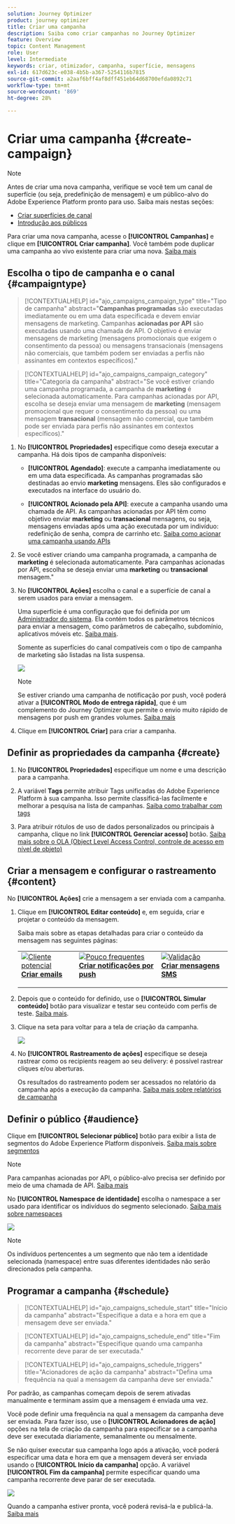 ```yaml
---
solution: Journey Optimizer
product: journey optimizer
title: Criar uma campanha
description: Saiba como criar campanhas no Journey Optimizer
feature: Overview
topic: Content Management
role: User
level: Intermediate
keywords: criar, otimizador, campanha, superfície, mensagens
exl-id: 617d623c-e038-4b5b-a367-5254116b7815
source-git-commit: a2aaf6bff4af8dff451eb64d68700efda0892c71
workflow-type: tm+mt
source-wordcount: '869'
ht-degree: 28%

---
```


# Criar uma campanha {#create-campaign}

>[!NOTE]
>
>Antes de criar uma nova campanha, verifique se você tem um canal de superfície (ou seja, predefinição de mensagem) e um público-alvo do Adobe Experience Platform pronto para uso. Saiba mais nestas seções:
>
>* [Criar superfícies de canal](../configuration/channel-surfaces.md)
>* [Introdução aos públicos](../audience/about-audiences.md)

Para criar uma nova campanha, acesse o **[!UICONTROL Campanhas]** e clique em **[!UICONTROL Criar campanha]**. Você também pode duplicar uma campanha ao vivo existente para criar uma nova. [Saiba mais](modify-stop-campaign.md#duplicate)

## Escolha o tipo de campanha e o canal {#campaigntype}

>[!CONTEXTUALHELP]
>id="ajo_campaigns_campaign_type"
>title="Tipo de campanha"
>abstract="**Campanhas programadas** são executadas imediatamente ou em uma data especificada e devem enviar mensagens de marketing. Campanhas **acionadas por API** são executadas usando uma chamada de API. O objetivo é enviar mensagens de marketing (mensagens promocionais que exigem o consentimento da pessoa) ou mensagens transacionais (mensagens não comerciais, que também podem ser enviadas a perfis não assinantes em contextos específicos)."

>[!CONTEXTUALHELP]
>id="ajo_campaigns_campaign_category"
>title="Categoria da campanha"
>abstract="Se você estiver criando uma campanha programada, a campanha de **marketing** é selecionada automaticamente. Para campanhas acionadas por API, escolha se deseja enviar uma mensagem de **marketing** (mensagem promocional que requer o consentimento da pessoa) ou uma mensagem **transacional** (mensagem não comercial, que também pode ser enviada para perfis não assinantes em contextos específicos)."

1. No **[!UICONTROL Propriedades]** especifique como deseja executar a campanha. Há dois tipos de campanha disponíveis:

   * **[!UICONTROL Agendado]**: execute a campanha imediatamente ou em uma data especificada. As campanhas programadas são destinadas ao envio **marketing** mensagens. Eles são configurados e executados na interface do usuário do.

   * **[!UICONTROL Acionado pela API]**: execute a campanha usando uma chamada de API. As campanhas acionadas por API têm como objetivo enviar **marketing** ou **transacional** mensagens, ou seja, mensagens enviadas após uma ação executada por um indivíduo: redefinição de senha, compra de carrinho etc. [Saiba como acionar uma campanha usando APIs](api-triggered-campaigns.md)

1. Se você estiver criando uma campanha programada, a campanha de **marketing** é selecionada automaticamente. Para campanhas acionadas por API, escolha se deseja enviar uma **marketing** ou **transacional** mensagem.&quot;

1. No **[!UICONTROL Ações]** escolha o canal e a superfície de canal a serem usados para enviar a mensagem.

   Uma superfície é uma configuração que foi definida por um [Administrador do sistema](../start/path/administrator.md). Ela contém todos os parâmetros técnicos para enviar a mensagem, como parâmetros de cabeçalho, subdomínio, aplicativos móveis etc. [Saiba mais](../configuration/channel-surfaces.md).

   Somente as superfícies do canal compatíveis com o tipo de campanha de marketing são listadas na lista suspensa.

   ![](assets/create-campaign-action.png)

   >[!NOTE]
   >
   >Se estiver criando uma campanha de notificação por push, você poderá ativar a **[!UICONTROL Modo de entrega rápida]**, que é um complemento do Journey Optimizer que permite o envio muito rápido de mensagens por push em grandes volumes. [Saiba mais](../push/create-push.md#rapid-delivery)

1. Clique em **[!UICONTROL Criar]** para criar a campanha.

## Definir as propriedades da campanha {#create}

1. No **[!UICONTROL Propriedades]** especifique um nome e uma descrição para a campanha.

   <!--To test the content of your message, toggle the **[!UICONTROL Content experiment]** option on. This allows you to test multiple variables of a delivery on populations samples, in order to define which treatment has the biggest impact on the targeted population.[Learn more about content experiment](../campaigns/content-experiment.md).-->

1. A variável **Tags** permite atribuir Tags unificadas do Adobe Experience Platform à sua campanha. Isso permite classificá-las facilmente e melhorar a pesquisa na lista de campanhas. [Saiba como trabalhar com tags](../start/search-filter-categorize.md#tags)

1. Para atribuir rótulos de uso de dados personalizados ou principais à campanha, clique no link **[!UICONTROL Gerenciar acesso]** botão. [Saiba mais sobre o OLA (Object Level Access Control, controle de acesso em nível de objeto)](../administration/object-based-access.md)

## Criar a mensagem e configurar o rastreamento {#content}

No **[!UICONTROL Ações]** crie a mensagem a ser enviada com a campanha.

1. Clique em **[!UICONTROL Editar conteúdo]** e, em seguida, criar e projetar o conteúdo da mensagem.

   Saiba mais sobre as etapas detalhadas para criar o conteúdo da mensagem nas seguintes páginas:

   <table style="table-layout:fixed">
    <tr style="border: 0;">
    <td>
    <a href="../email/create-email.md">
    <img alt="Cliente potencial" src="../assets/do-not-localize/email.jpg">
    </a>
    <div><a href="../email/create-email.md"><strong>Criar emails</strong>
    </div>
    <p>
    </td>
    <td>
    <a href="../push/create-push.md">
      <img alt="Pouco frequentes" src="../assets/do-not-localize/push.jpg">
    </a>
    <div>
    <a href="../push/create-push.md"><strong>Criar notificações por push</strong></a>
    </div>
    <p>
    </td>
    <td>
    <a href="../sms/create-sms.md">
      <img alt="Validação" src="../assets/do-not-localize/sms.jpg">
    </a>
    <div>
    <a href="../sms/create-sms.md"><strong>Criar mensagens SMS</strong></a>
    </div>
    <p>
    </td>
    </tr>
    </table>

1. Depois que o conteúdo for definido, use o **[!UICONTROL Simular conteúdo]** botão para visualizar e testar seu conteúdo com perfis de teste. [Saiba mais](../email/preview.md).

1. Clique na seta para voltar para a tela de criação da campanha.

   ![](assets/create-campaign-design.png)

1. No **[!UICONTROL Rastreamento de ações]** especifique se deseja rastrear como os recipients reagem ao seu delivery: é possível rastrear cliques e/ou aberturas.

   Os resultados do rastreamento podem ser acessados no relatório da campanha após a execução da campanha. [Saiba mais sobre relatórios de campanha](../reports/campaign-global-report.md)

## Definir o público {#audience}

Clique em **[!UICONTROL Selecionar público]** botão para exibir a lista de segmentos do Adobe Experience Platform disponíveis. [Saiba mais sobre segmentos](../audience/about-audiences.md)

>[!NOTE]
>
>Para campanhas acionadas por API, o público-alvo precisa ser definido por meio de uma chamada de API. [Saiba mais](api-triggered-campaigns.md)

No **[!UICONTROL Namespace de identidade]** escolha o namespace a ser usado para identificar os indivíduos do segmento selecionado. [Saiba mais sobre namespaces](../event/about-creating.md#select-the-namespace)

![](assets/create-campaign-namespace.png)

>[!NOTE]
>
>Os indivíduos pertencentes a um segmento que não tem a identidade selecionada (namespace) entre suas diferentes identidades não serão direcionados pela campanha.

<!--If you are are creating an API-triggered campaign, the **[!UICONTROL cURL request]** section allows you to retrieve the **[!UICONTROL Campaign ID]** to use in the API call. [Learn more](api-triggered-campaigns.md)-->

## Programar a campanha {#schedule}

>[!CONTEXTUALHELP]
>id="ajo_campaigns_schedule_start"
>title="Início da campanha"
>abstract="Especifique a data e a hora em que a mensagem deve ser enviada."

>[!CONTEXTUALHELP]
>id="ajo_campaigns_schedule_end"
>title="Fim da campanha"
>abstract="Especifique quando uma campanha recorrente deve parar de ser executada."

>[!CONTEXTUALHELP]
>id="ajo_campaigns_schedule_triggers"
>title="Acionadores de ação da campanha"
>abstract="Defina uma frequência na qual a mensagem da campanha deve ser enviada."

Por padrão, as campanhas começam depois de serem ativadas manualmente e terminam assim que a mensagem é enviada uma vez.

Você pode definir uma frequência na qual a mensagem da campanha deve ser enviada. Para fazer isso, use o **[!UICONTROL Acionadores de ação]** opções na tela de criação da campanha para especificar se a campanha deve ser executada diariamente, semanalmente ou mensalmente.

Se não quiser executar sua campanha logo após a ativação, você poderá especificar uma data e hora em que a mensagem deverá ser enviada usando o **[!UICONTROL Início da campanha]** opção. A variável **[!UICONTROL Fim da campanha]** permite especificar quando uma campanha recorrente deve parar de ser executada.

![](assets/create-campaign-schedule.png)

Quando a campanha estiver pronta, você poderá revisá-la e publicá-la. [Saiba mais](review-activate-campaign.md)
